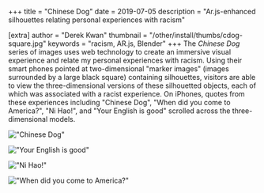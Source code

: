 +++
title = "Chinese Dog"
date = 2019-07-05
description = "Ar.js-enhanced silhouettes relating personal experiences with racism"

[extra]
author = "Derek Kwan"
thumbnail = "/other/install/thumbs/cdog-square.jpg"
keywords = "racism, AR.js, Blender"
+++
The _Chinese Dog_ series of images uses web technology to create an immersive visual experience and relate my personal experiences with racism. Using their smart phones pointed at two-dimensional "marker images" (images surrounded by a large black square) containing silhouettes, visitors are able to view the three-dimensional versions of these silhouetted objects, each of which was associated with a racist experience. On iPhones, quotes from these experiences including "Chinese Dog", "When did you come to America?", "Ni Hao!", and "Your English is good" scrolled across the three-dimensional models. 

!["Chinese Dog"](/images/other/install/cdog-bell.jpg)

!["Your English is good"](/images/other/install/cdog-food.jpg)

!["Ni Hao!"](/images/other/install/cdog-gasstation.jpg)

!["When did you come to America?"](/images/other/install/cdog-wine.jpg)
